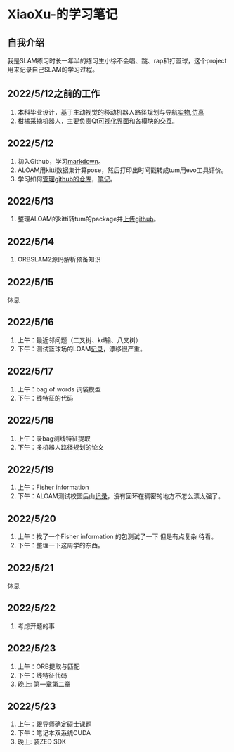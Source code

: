 # XiaoXu-的学习笔记
## 自我介绍
我是SLAM练习时长一年半的练习生小徐不会唱、跳、rap和打篮球，这个project用来记录自己SLAM的学习过程。
## 2022/5/12之前的工作
1. 本科毕业设计，基于主动视觉的移动机器人路径规划与导航[实物](https://www.bilibili.com/video/BV1UA411g7Lu?spm_id_from=333.999.0.0),[仿真](https://www.bilibili.com/video/BV1gB4y1u7my?spm_id_from=333.999.0.0)
2. 柑橘采摘机器人，主要负责Qt[可视化界面](https://github.com/LeiXu1999/SLAM-Learning-Notes/tree/main/%E5%AD%A6%E4%B9%A0%E8%AE%B0%E5%BD%95/%E6%9F%91%E6%A9%98%E9%87%87%E6%91%98%E5%8F%AF%E8%A7%86%E5%8C%96%E7%95%8C%E9%9D%A2)和各模块的交互。
## 2022/5/12
1. 初入Github，学习[markdown](https://github.com/LeiXu1999/XiaoXu-/blob/main/%E5%AD%A6%E4%B9%A0%E8%AE%B0%E5%BD%95/Markdown.md)。
2. ALOAM用kitti数据集计算pose，然后打印出时间戳转成tum用evo工具评价。
3. 学习如何[管理github的仓库](https://www.bilibili.com/video/BV1Vh41187ik?spm_id_from=333.1007.top_right_bar_window_default_collection.content.click)，[笔记](https://github.com/LeiXu1999/SLAM-Learning-Notes/blob/main/%E5%AD%A6%E4%B9%A0%E8%AE%B0%E5%BD%95/git%E7%AE%A1%E7%90%86github%E7%AE%80%E4%BB%8B.md)。
## 2022/5/13
1. 整理ALOAM的kitti转tum的package并[上传github](https://github.com/LeiXu1999/A-LOAM-for-kitti-dataset-to-tum.git)。
## 2022/5/14
1. ORBSLAM2源码解析预备知识
## 2022/5/15
休息
## 2022/5/16
1. 上午：最近邻问题（二叉树、kd输、八叉树）
2. 下午：测试篮球场的LOAM[记录](https://github.com/LeiXu1999/SLAM-Learning-Notes/tree/main/%E5%AD%A6%E4%B9%A0%E8%AE%B0%E5%BD%95/ALOAM%20%E5%AE%9E%E9%AA%8C%E8%AE%B0%E5%BD%95/2022_05_16%E5%85%AB%E5%85%AC%E5%AF%93%E5%92%8C%E7%AF%AE%E7%90%83%E5%9C%BA)，漂移很严重。
## 2022/5/17
1. 上午：bag of words 词袋模型 
2. 下午：线特征的代码
## 2022/5/18
1. 上午：录bag测线特征提取
2. 下午：多机器人路径规划的论文
## 2022/5/19
1. 上午：Fisher information
2. 下午：ALOAM测试校园后山[记录](https://github.com/LeiXu1999/SLAM-Learning-Notes/tree/main/%E5%AD%A6%E4%B9%A0%E8%AE%B0%E5%BD%95/ALOAM%20%E5%AE%9E%E9%AA%8C%E8%AE%B0%E5%BD%95/2022_05_18%E5%90%8E%E5%B1%B1/%E5%90%8E%E5%B1%B1)，没有回环在稠密的地方不怎么漂太强了。
## 2022/5/20
1. 上午：找了一个Fisher information 的包测试了一下 但是有点复杂 待看。
2. 下午：整理一下这周学的东西。
## 2022/5/21
休息
## 2022/5/22
1. 考虑开题的事
## 2022/5/23
1. 上午：ORB提取与匹配
2. 下午：线特征代码
3. 晚上: 第一章第二章
## 2022/5/23
1. 上午：跟导师确定硕士课题
2. 下午：笔记本双系统CUDA
3. 晚上: 装ZED SDK
